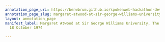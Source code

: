 ```yaml
---
annotation_page_uri: https://benwbrum.github.io/spokenweb-hackathon-development/annotations/margaret-atwood-at-sir-george-williams-university-the-poetry-series-18-october-1974-canvas-1-audience-member-8.json
annotation_page_slug: margaret-atwood-at-sir-george-williams-university-the-poetry-series-18-october-1974-canvas-1-audience-member-8
layout: annotation_page
manifest_label: Margaret Atwood at Sir George Williams University, The Poetry Series,
  18 October 1974

---
```

